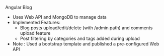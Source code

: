 Angular Blog

- Uses Web API and MongoDB to manage data
- Implemented Features:
    - Blog posts upload/edit/delete (with /admin path) and comments upload feature
    - Post filtering by categories and tags added during upload
- Note : Used a bootstrap template and published a pre-configured Web API